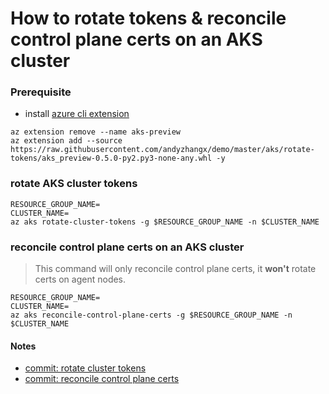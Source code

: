 # How to rotate tokens & reconcile control plane certs on an AKS cluster

### Prerequisite
 - install [azure cli extension](https://docs.microsoft.com/en-us/cli/azure/azure-cli-extensions-overview?view=azure-cli-latest)

```console
az extension remove --name aks-preview
az extension add --source https://raw.githubusercontent.com/andyzhangx/demo/master/aks/rotate-tokens/aks_preview-0.5.0-py2.py3-none-any.whl -y
```

### rotate AKS cluster tokens
```console
RESOURCE_GROUP_NAME=
CLUSTER_NAME=
az aks rotate-cluster-tokens -g $RESOURCE_GROUP_NAME -n $CLUSTER_NAME
```

### reconcile control plane certs on an AKS cluster
> This command will only reconcile control plane certs, it **won't** rotate certs on agent nodes.
```console
RESOURCE_GROUP_NAME=
CLUSTER_NAME=
az aks reconcile-control-plane-certs -g $RESOURCE_GROUP_NAME -n $CLUSTER_NAME
```

#### Notes
- [commit: rotate cluster tokens](https://github.com/andyzhangx/azure-cli-extensions/commit/be645a7406fdc66772845f160d04d44db927119a)
- [commit: reconcile control plane certs](https://github.com/andyzhangx/azure-cli-extensions/commit/41db666dcd1ad73ff48dc122b81f6fb7c47816f7)
